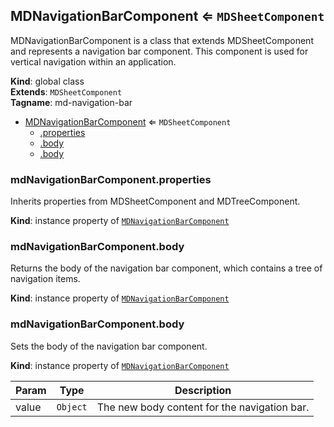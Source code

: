 <a name="MDNavigationBarComponent"></a>

## MDNavigationBarComponent ⇐ <code>MDSheetComponent</code>
MDNavigationBarComponent is a class that extends MDSheetComponent and represents a navigation bar component.
This component is used for vertical navigation within an application.

**Kind**: global class  
**Extends**: <code>MDSheetComponent</code>  
**Tagname**: md-navigation-bar  

* [MDNavigationBarComponent](#MDNavigationBarComponent) ⇐ <code>MDSheetComponent</code>
    * [.properties](#MDNavigationBarComponent+properties)
    * [.body](#MDNavigationBarComponent+body)
    * [.body](#MDNavigationBarComponent+body)

<a name="MDNavigationBarComponent+properties"></a>

### mdNavigationBarComponent.properties
Inherits properties from MDSheetComponent and MDTreeComponent.

**Kind**: instance property of [<code>MDNavigationBarComponent</code>](#MDNavigationBarComponent)  
<a name="MDNavigationBarComponent+body"></a>

### mdNavigationBarComponent.body
Returns the body of the navigation bar component, which contains a tree of navigation items.

**Kind**: instance property of [<code>MDNavigationBarComponent</code>](#MDNavigationBarComponent)  
<a name="MDNavigationBarComponent+body"></a>

### mdNavigationBarComponent.body
Sets the body of the navigation bar component.

**Kind**: instance property of [<code>MDNavigationBarComponent</code>](#MDNavigationBarComponent)  

| Param | Type | Description |
| --- | --- | --- |
| value | <code>Object</code> | The new body content for the navigation bar. |

